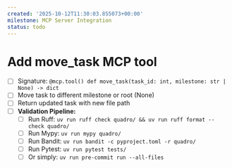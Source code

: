 ```yaml
---
created: '2025-10-12T11:30:03.855073+00:00'
milestone: MCP Server Integration
status: todo
---
```


# Add move_task MCP tool

- [ ] Signature: `@mcp.tool() def move_task(task_id: int, milestone: str | None) -> dict`
- [ ] Move task to different milestone or root (None)
- [ ] Return updated task with new file path
- [ ] **Validation Pipeline:**
  - [ ] Run Ruff: `uv run ruff check quadro/ && uv run ruff format --check quadro/`
  - [ ] Run Mypy: `uv run mypy quadro/`
  - [ ] Run Bandit: `uv run bandit -c pyproject.toml -r quadro/`
  - [ ] Run Pytest: `uv run pytest tests/`
  - [ ] Or simply: `uv run pre-commit run --all-files`
